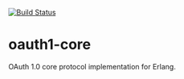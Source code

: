 [![Build Status](https://travis-ci.org/ibnfirnas/oauth1-core.svg?branch=master)](https://travis-ci.org/ibnfirnas/oauth1-core)

oauth1-core
===========
OAuth 1.0 core protocol implementation for Erlang.

